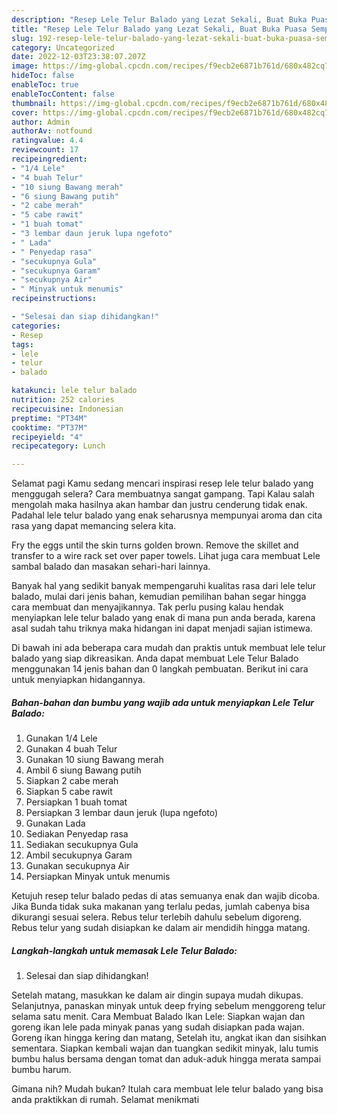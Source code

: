 ```yaml
---
description: "Resep Lele Telur Balado yang Lezat Sekali, Buat Buka Puasa Sempurna"
title: "Resep Lele Telur Balado yang Lezat Sekali, Buat Buka Puasa Sempurna"
slug: 192-resep-lele-telur-balado-yang-lezat-sekali-buat-buka-puasa-sempurna
category: Uncategorized
date: 2022-12-03T23:38:07.207Z
image: https://img-global.cpcdn.com/recipes/f9ecb2e6871b761d/680x482cq70/lele-telur-balado-foto-resep-utama.jpg
hideToc: false
enableToc: true
enableTocContent: false
thumbnail: https://img-global.cpcdn.com/recipes/f9ecb2e6871b761d/680x482cq70/lele-telur-balado-foto-resep-utama.jpg
cover: https://img-global.cpcdn.com/recipes/f9ecb2e6871b761d/680x482cq70/lele-telur-balado-foto-resep-utama.jpg
author: Admin
authorAv: notfound
ratingvalue: 4.4
reviewcount: 17
recipeingredient:
- "1/4 Lele"
- "4 buah Telur"
- "10 siung Bawang merah"
- "6 siung Bawang putih"
- "2 cabe merah"
- "5 cabe rawit"
- "1 buah tomat"
- "3 lembar daun jeruk lupa ngefoto"
- " Lada"
- " Penyedap rasa"
- "secukupnya Gula"
- "secukupnya Garam"
- "secukupnya Air"
- " Minyak untuk menumis"
recipeinstructions:

- "Selesai dan siap dihidangkan!"
categories:
- Resep
tags:
- lele
- telur
- balado

katakunci: lele telur balado 
nutrition: 252 calories
recipecuisine: Indonesian
preptime: "PT34M"
cooktime: "PT37M"
recipeyield: "4"
recipecategory: Lunch

---
```



Selamat pagi Kamu sedang mencari inspirasi resep lele telur balado yang menggugah selera? Cara membuatnya sangat gampang. Tapi Kalau salah mengolah maka hasilnya akan hambar dan justru cenderung tidak enak. Padahal lele telur balado yang enak seharusnya mempunyai aroma dan cita rasa yang dapat memancing selera kita.


Fry the eggs until the skin turns golden brown. Remove the skillet and transfer to a wire rack set over paper towels. Lihat juga cara membuat Lele sambal balado dan masakan sehari-hari lainnya.

Banyak hal yang sedikit banyak mempengaruhi kualitas rasa dari lele telur balado, mulai dari jenis bahan, kemudian pemilihan bahan segar hingga cara membuat dan menyajikannya. Tak perlu pusing kalau hendak menyiapkan lele telur balado yang enak di mana pun anda berada, karena asal sudah tahu triknya maka hidangan ini dapat menjadi sajian istimewa.


Di bawah ini ada beberapa cara mudah dan praktis untuk membuat lele telur balado yang siap dikreasikan. Anda dapat membuat Lele Telur Balado menggunakan 14 jenis bahan dan 0 langkah pembuatan. Berikut ini cara untuk menyiapkan hidangannya.

<!--inarticleads1-->

##### Bahan-bahan dan bumbu yang wajib ada untuk menyiapkan Lele Telur Balado:

1. Gunakan 1/4 Lele
1. Gunakan 4 buah Telur
1. Gunakan 10 siung Bawang merah
1. Ambil 6 siung Bawang putih
1. Siapkan 2 cabe merah
1. Siapkan 5 cabe rawit
1. Persiapkan 1 buah tomat
1. Persiapkan 3 lembar daun jeruk (lupa ngefoto)
1. Gunakan  Lada
1. Sediakan  Penyedap rasa
1. Sediakan secukupnya Gula
1. Ambil secukupnya Garam
1. Gunakan secukupnya Air
1. Persiapkan  Minyak untuk menumis


Ketujuh resep telur balado pedas di atas semuanya enak dan wajib dicoba. Jika Bunda tidak suka makanan yang terlalu pedas, jumlah cabenya bisa dikurangi sesuai selera. Rebus telur terlebih dahulu sebelum digoreng. Rebus telur yang sudah disiapkan ke dalam air mendidih hingga matang. 

<!--inarticleads2-->

##### Langkah-langkah untuk memasak Lele Telur Balado:


1. Selesai dan siap dihidangkan!

Setelah matang, masukkan ke dalam air dingin supaya mudah dikupas. Selanjutnya, panaskan minyak untuk deep frying sebelum menggoreng telur selama satu menit. Cara Membuat Balado Ikan Lele: Siapkan wajan dan goreng ikan lele pada minyak panas yang sudah disiapkan pada wajan. Goreng ikan hingga kering dan matang, Setelah itu, angkat ikan dan sisihkan sementara. Siapkan kembali wajan dan tuangkan sedikit minyak, lalu tumis bumbu halus bersama dengan tomat dan aduk-aduk hingga merata sampai bumbu harum. 

Gimana nih? Mudah bukan? Itulah cara membuat lele telur balado yang bisa anda praktikkan di rumah. Selamat menikmati
